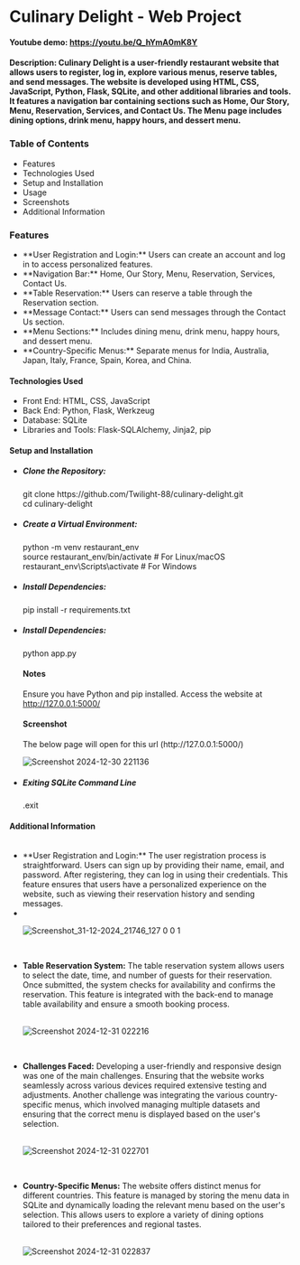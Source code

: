 # Culinary Delight - Web Project

#### Youtube demo: https://youtu.be/Q_hYmA0mK8Y

#### Description: Culinary Delight is a user-friendly restaurant website that allows users to register, log in, explore various menus, reserve tables, and send messages. The website is developed using HTML, CSS, JavaScript, Python, Flask, SQLite, and other additional libraries and tools. It features a navigation bar containing sections such as Home, Our Story, Menu, Reservation, Services, and Contact Us. The Menu page includes dining options, drink menu, happy hours, and dessert menu.

### Table of Contents
<ul>
  <li>Features</li>
  <li>Technologies Used</li>
  <li>Setup and Installation</li>
  <li>Usage</li>
  <li>Screenshots</li>
  <li>Additional Information</li>
</ul>

### Features
<ul>
  <li>**User Registration and Login:** Users can create an account and log in to access personalized features.</li>
  <li>**Navigation Bar:** Home, Our Story, Menu, Reservation, Services, Contact Us.</li>
  <li>**Table Reservation:** Users can reserve a table through the Reservation section.</li>
  <li>**Message Contact:** Users can send messages through the Contact Us section.</li>
  <li>**Menu Sections:** Includes dining menu, drink menu, happy hours, and dessert menu.</li>
  <li>**Country-Specific Menus:** Separate menus for India, Australia, Japan, Italy, France, Spain, Korea, and China.</li>
</ul>


#### Technologies Used
<ul>
  <li>Front End: HTML, CSS, JavaScript</li>
  <li>Back End: Python, Flask, Werkzeug</li>
  <li>Database: SQLite</li>
  <li>Libraries and Tools: Flask-SQLAlchemy, Jinja2, pip</li>
</ul>

#### Setup and Installation
<ul>
  <li><h5>Clone the Repository:</h5> </li>
  git clone https://github.com/Twilight-88/culinary-delight.git <br>
  cd culinary-delight

  <li><h5>Create a Virtual Environment:</h5> </li>
  python -m venv restaurant_env <br>
  source restaurant_env/bin/activate  # For Linux/macOS <br>
  restaurant_env\Scripts\activate  # For Windows <br>

  <li><h5>Install Dependencies:</h5> </li>
  pip install -r requirements.txt

  <li><h5>Install Dependencies:</h5> </li>
  python app.py

#### Notes
  Ensure you have Python and pip installed.
  Access the website at http://127.0.0.1:5000/


#### Screenshot
<p>The below page will open for this url (http://127.0.0.1:5000/) </p>

![Screenshot 2024-12-30 221136](https://github.com/user-attachments/assets/a92dff05-d3ca-4884-8621-8746f8106973)

  <li><h5>Exiting SQLite Command Line</h5> </li>
  .exit
</ul>

#### Additional Information
<ul>
  <br><li>**User Registration and Login:** The user registration process is straightforward. Users can sign up by providing their name, email, and password. After registering, they can log in using their credentials. This feature ensures that users have a personalized experience on the website, such as viewing their reservation history and sending messages.<li><br>

  ![Screenshot_31-12-2024_21746_127 0 0 1](https://github.com/user-attachments/assets/90e21550-1db1-46d5-b3b9-8d5b407dca8d)

  <br><li>**Table Reservation System:** The table reservation system allows users to select the date, time, and number of guests for their reservation. Once submitted, the system checks for availability and confirms the reservation. This feature is integrated with the back-end to manage table availability and ensure a smooth booking process.</li><br>

  ![Screenshot 2024-12-31 022216](https://github.com/user-attachments/assets/e4e297b5-4fa7-40c9-b7ed-e8131b7b9866)

  <br><li>**Challenges Faced:** Developing a user-friendly and responsive design was one of the main challenges. Ensuring that the website works seamlessly across various devices required extensive testing and adjustments. Another challenge was integrating the various country-specific menus, which involved managing multiple datasets and ensuring that the correct menu is displayed based on the user's selection.</li><br>

  ![Screenshot 2024-12-31 022701](https://github.com/user-attachments/assets/2ced6de8-397e-417e-9b53-2b86ce89dc97)

  <br><li>**Country-Specific Menus:** The website offers distinct menus for different countries. This feature is managed by storing the menu data in SQLite and dynamically loading the relevant menu based on the user's selection. This allows users to explore a variety of dining options tailored to their preferences and regional tastes.</li><br>

  ![Screenshot 2024-12-31 022837](https://github.com/user-attachments/assets/af5546f9-ec67-4505-8a20-214d102e2ba5)
</ul>

